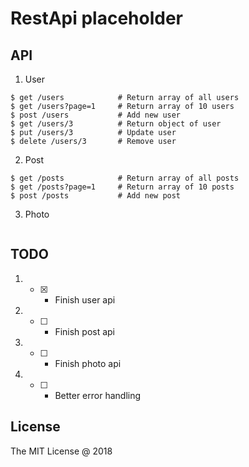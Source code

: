# RestApi placeholder

## API
1. User
```
$ get /users			# Return array of all users
$ get /users?page=1		# Return array of 10 users
$ post /users			# Add new user
$ get /users/3			# Return object of user
$ put /users/3			# Update user
$ delete /users/3		# Remove user
```

2. Post
```
$ get /posts			# Return array of all posts
$ get /posts?page=1		# Return array of 10 posts
$ post /posts			# Add new post
```

3. Photo
```

```

## TODO

1. - [x] - Finish user api
2. - [ ] - Finish post api
3. - [ ] - Finish photo api
4. - [ ] - Better error handling


## License 

The MIT License @ 2018
